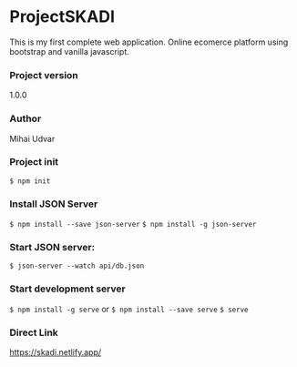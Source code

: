 # ProjectSKADI

This is my first complete web application. Online ecomerce platform using bootstrap and vanilla javascript.

### Project version

1.0.0

### Author

Mihai Udvar

### Project init

`$ npm init`

### Install JSON Server

`$ npm install --save json-server`
`$ npm install -g json-server`

### Start JSON server:

`$ json-server --watch api/db.json`

### Start development server

`$ npm install -g serve` or `$ npm install --save serve`
`$ serve`

### Direct Link

https://skadi.netlify.app/
